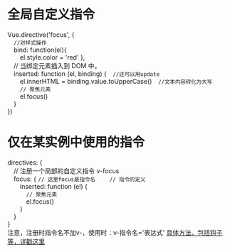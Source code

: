 # 全局自定义指令  
Vue.directive('focus', {  
&emsp;`//对样式操作`  
&emsp;bind: function(el){  
&emsp;&emsp;el.style.color = 'red'
},  
&emsp;// 当绑定元素插入到 DOM 中。  
&emsp;inserted: function (el, binding) {&emsp;`//还可以用update`   
&emsp;&emsp;el.innerHTML = binding.value.toUpperCase()&emsp;`//文本内容转化为大写`    
&emsp;&emsp;`// 聚焦元素`  
&emsp;&emsp;el.focus()  
&emsp;}  
})  
# 仅在某实例中使用的指令
directives: {  
&emsp;// 注册一个局部的自定义指令 v-focus  
&emsp;focus: {   `// 这里focus是指令名`
&emsp;&emsp;`// 指令的定义`  
&emsp;&emsp;inserted: function (el) {  
&emsp;&emsp;&emsp;`// 聚焦元素`  
&emsp;&emsp;&emsp;el.focus()  
&emsp;&emsp;}  
&emsp;}  
}  
注意，注册时指令名不加v-，使用时：v-指令名='表达式'
<a href='https://www.runoob.com/vue2/vue-custom-directive.html'>具体方法，包括钩子等，详戳这里</a>